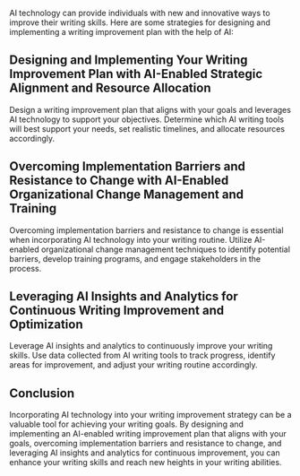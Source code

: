 
AI technology can provide individuals with new and innovative ways to improve their writing skills. Here are some strategies for designing and implementing a writing improvement plan with the help of AI:

Designing and Implementing Your Writing Improvement Plan with AI-Enabled Strategic Alignment and Resource Allocation
--------------------------------------------------------------------------------------------------------------------

Design a writing improvement plan that aligns with your goals and leverages AI technology to support your objectives. Determine which AI writing tools will best support your needs, set realistic timelines, and allocate resources accordingly.

Overcoming Implementation Barriers and Resistance to Change with AI-Enabled Organizational Change Management and Training
-------------------------------------------------------------------------------------------------------------------------

Overcoming implementation barriers and resistance to change is essential when incorporating AI technology into your writing routine. Utilize AI-enabled organizational change management techniques to identify potential barriers, develop training programs, and engage stakeholders in the process.

Leveraging AI Insights and Analytics for Continuous Writing Improvement and Optimization
----------------------------------------------------------------------------------------

Leverage AI insights and analytics to continuously improve your writing skills. Use data collected from AI writing tools to track progress, identify areas for improvement, and adjust your writing routine accordingly.

Conclusion
----------

Incorporating AI technology into your writing improvement strategy can be a valuable tool for achieving your writing goals. By designing and implementing an AI-enabled writing improvement plan that aligns with your goals, overcoming implementation barriers and resistance to change, and leveraging AI insights and analytics for continuous improvement, you can enhance your writing skills and reach new heights in your writing abilities.
